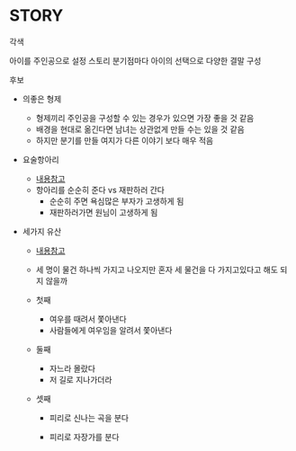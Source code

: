 # STORY

각색

아이를 주인공으로 설정
스토리 분기점마다 아이의 선택으로 다양한 결말 구성


후보

- 의좋은 형제

  - 형제끼리 주인공을 구성할 수 있는 경우가 있으면 가장 좋을 것 같음
  - 배경을 현대로 옮긴다면 남녀는 상관없게 만들 수는 있을 것 같음
  - 하지만 분기를 만들 여지가 다른 이야기 보다 매우 적음

- 요술항아리

  - [내용참고](https://m.blog.naver.com/PostView.nhn?blogId=rkwu83&logNo=220657372025&targetKeyword=&targetRecommendationCode=1)
  - 항아리를 순순히 준다 vs 재판하러 간다
    - 순순히 주면 욕심많은 부자가 고생하게 됨
    - 재판하러가면 원님이 고생하게 됨

- 세가지 유산

  - [내용참고](https://m.blog.naver.com/rkwu83/220648731134)

  - 세 명이 물건 하나씩 가지고 나오지만 혼자 세 물건을 다 가지고있다고 해도 되지 않을까

  - 첫째

    - 여우를 때려서 쫓아낸다
    - 사람들에게 여우임을 알려서 쫓아낸다

  - 둘째

    - 자느라 몰랐다
    - 저 길로 지나가더라

  - 셋째

    - 피리로 신나는 곡을 분다

    - 피리로 자장가를 분다

  